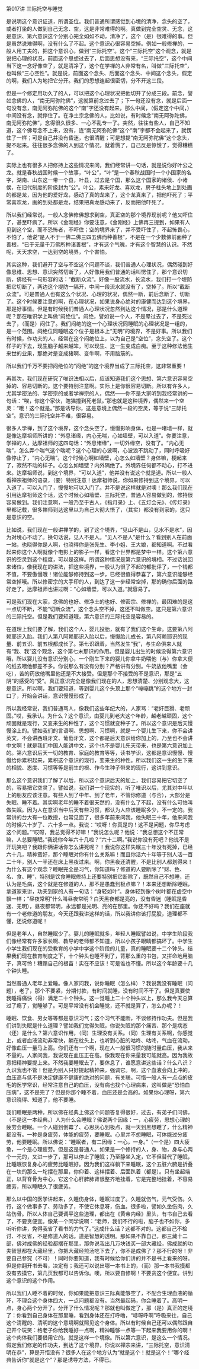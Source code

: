 第017讲 三际托空与睡觉

是说明这个意识证道，所谓圣位。我们普通所谓感觉到心境的清净，念头的空了，或者打坐的人做到自己无念、空，这是非常难得的啊。真做到完全空灵、无念，这是意识、第六意识这个分别心完全如如不动，清净了，这个（是）很难得的事。但是虽然说难得啊，没有什么了不起。这个意识心很容易空掉。例如一般修禅的，一般人用工夫的，把这个意识心，做到“三际托空”。这个“三际托空”这个观念，就是说把心理的状况，前面这个思想过去了，后面思想没有来，“三际托空”，这个中间当下这一念好像空了，就是清净了，这个在学禅的人非常有名，叫做“三际托空”，也叫做“三心空性”。就是说，前面这个念头、后面这个念头、中间这个念头，假定的啊，我们人为地把它分开。我们的思想连起很密切，分不开这三段。

但是一个修定用功久了的人，可以把这个心理状况把他切开了分成三段。前念，譬如念佛的人，“南无阿弥陀佛”，这就算前念过去了；下一句还没有念，就是后面一句没有念，南无阿弥陀佛的这个“南”字还没有起来，那么中间，（假定这个中间，）中间没有念，就停住了。在净土宗念佛的人，比如说，有时候念“南无阿弥陀佛，南无阿弥陀佛”，念得很久很多、一心不乱专一了。突然，往往有些人，自己不知道，这个佛号念不上来，没有，连“南无阿弥陀佛”这个“南”字都不会起来了，就愣住了一样；可是自己并没有昏迷，也很清醒；可是想提“南无阿弥陀佛”这个念头，提不起来。往往很多念佛的人到这个情况，就着慌了，自己反是惊慌了，觉得糟糕了。

实际上也有很多人把修持上这些情况来问，我们经常讲一句话，就是说你好叶公之龙。就是春秋战国时候一个故事，“叶公”，“叶”是一个春秋战国时一个小国家的名字，湖南、山东这一带一个县，叶县，过去是个国，那么这个国家的诸侯、小诸侯，在旧代制度的阶级封为“公”。叶公，素来好龙、喜欢龙，房子柱头地上到处画的都是龙，因为他的爱好龙，感动了真的龙来了，这个龙真来了，把他吓死了；平常喜欢龙，画的到处都是龙，结果把真龙感动来了，反而把他吓死了。

所以我们经常说，一般人念佛修佛想求到空，真正空的那个境界现前呢？他又吓住了，甚至吓疯了。所以《金刚经》你要注意，《金刚经》上佛再三提到，如果有人见到这个空，而不恐怖者，不吓住；空的境界来了，并不受吓住了，不起怖畏心，不怕了，他说“是人不于一佛二佛三四五佛而种善根”，不是在一个少数佛前面种了善根，“已于无量千万佛所种诸善根”，才有这个气魄，才有这个智慧的认识。不然呢，天天求空，一达到空的境界，个个害怕。

其实这种，我们避开了空与不空这个问题不谈，我们普通人心理状况，偶然碰到好像思维、思想、意识突然切断了，人好像用我们普通的话叫愣住了，那个意识切断，佛经有一句形容的话：“截断众流”。好像一股流水，长流水，我们打一个堤防把它切断了，两边这个堤防一隔开，中间一段流水就没有了，空掉了。所以“截断众流”。可是普通人也有这么个状况、心理的状况，偶然一断，前后念断了、切断了。这个时候要注意的啊，在心理状况，如果说身心绝对的康健而达到这个境界，那是好事情。但是有时候我们普通人心理状况忽然到达这个情况，那是什么道理呢？那在唯识学上叫做“闷绝位”。闷绝，譬如说一个人，不是晕过去了，不是死过去了，（而是）闷住了。我们闷绝的这一个心理状况同睡眠的心理状况是一组的，是一个范围。闷绝位同睡眠这个位子是根本上“无明”的境界，不是好事。所以我们有时候，作功夫的人，经常在这个闷绝位上，以为自己是“空位”，念头空了。这个样子的下去，现生脑子越来越笨，可以现生、这一生变成白痴。至于这种修法他生来世的业果，那绝对是变成猪啊、变牛啊，不用脑筋的。

所以我们千万不要把闷绝位的“闷绝”的这个境界当成了三际托空，这非常重要！

再其次，我们现在研究了唯识法相以后，应该知道我们这个思想、第六意识容易空掉的、容易切断的。这个要特别注意啊。实际上是你很容易切断。所以有许多人，尤其学密法的、学密宗的或者学禅宗的人，偶然——你不是大家听到我经常讲的一句话：“唉，你这个家伙，瞎猫撞到死老鼠。”那也就是这种境界，偶然来一个空灵：“哦！这个就是。”那是诱导你，这是意境上偶然一段的空灵，等于说“三际托空”。意识的三际托空并不难，很容易。

很多人学禅，到了这个境界，这个念头空了，慢慢影响身体，也是一堵墙一样，就是像达摩祖师所讲的：“外息诸缘，内心无喘，心如墙壁，可以入道”。你要注意，学禅的人，达摩祖师的这四句话：“外息诸缘”，一切外缘空，没有了。“内心无喘”，怎么弄个喘气这个喘呢？这个心理的心波啊，心波浪不跳动了，同时呼吸好像停止了，“内心无喘”。这个时候心啊如墙壁，心怎么如墙壁？身体嘛，梗起来了，寂然不动的样子。心怎么如墙壁？内外隔绝了。外境界任何都不动心，打不进来。达摩祖师说，到这个境界，“可以入道”，他并没有说这个就是道。所以一般人看禅宗祖师的语录，（要）特别注意！达摩祖师说，你如果修持到这个境界，可以入道了，可以入门了，慢慢地可以入门了。并不是说这样就是对噢！那么我们现在引用达摩祖师这个话，这个时候心如墙壁、三际托空，普通人容易做到的，修持很容易做到。我们注意啊，一般乃至于古人，《指月录》上、《五灯会元》、《传灯录》里都记载，很多禅师到达这里以为自己大彻大悟了，（其实）都没有到家的，这只是意识的空。

比如说，我们现在一般讲禅学的，到了这个境界，“见山不是山，见水不是水”，因为对境心不动了。换句话说，见人不是人。“见人不是人”是什么？看到别人在前面一站，也晓得你是人啊，也晓得你是张先生、李小姐、王大娘，都知道啊。不过看起来你这个人啊就像个电影上的影子一样，看这个世界都是梦中一样。这个第六意识的空灵到这个程度，可以是这样。所谓这种情况是第六意识的境相。不过话说回来诸位，像我现在的讲法，把这些境界，一般认为很了不起的都批评了，一个钱都不值，不要傲慢哦！诸位能够修持到这一步，已经很值得恭喜了，第六意识能够经常空掉哦。所以修密宗的大手印的人，到达了这一步经常空掉，那的确你后面的路好走了。达摩祖师也讲过啊：“心如墙壁，可以入道。”就容易了。

可是我们现在大家，念佛的也好、修净土的也好、修密宗、修禅的，最困难的是这一点切不断，不能“切断众流”，这个念头空不掉，这还不叫做空。这只是第六意识的三际托空。但是我们要知道哦，第六意识的三际托空是容易的。

在道理上我们要了解，我们这个人，婴儿投胎，就有了我们这个生命。这要第八阿赖耶识入胎。我们人第八阿赖耶识入胎以后，慢慢胎儿成长，第八阿赖耶识的现量、前五识、前五根都成长了。第七识跟着，当然发生“我”，与生命俱来人就有“我、我”这个观念，这个第七末那识的作用。但是婴儿出生的时候没得第六意识哦，所以婴儿没有意识分别心，一个刚生下来的婴儿你拿牛奶喂他（与）你拿大便的纸去喂他都差不多。你说那么有没有分别？严格讲有分别。牛奶放他嘴里（会吃），苦的药放他嘴里他还是不大接受。但是那个不接受的不是意识，那是“五阴”的感受的“受”。真正意识完全是像我们现在的人，思想清楚、分别观念大，这是意识。所以啊，我们要知道，等到婴儿这个头顶上那个“嘣嘣跳”的这个地方一封口了，开始会讲话，意识慢慢形成了。

所以我经常说，我们普通骂人，像我们这些年纪大的，人家骂：“老奸巨猾、老顽固。”哎，我承认。为什么？这个意识，由婴儿到老大这个年龄，越老越顽固，这个顽固就是现行，又变来生的种性了，这个习惯就变种子了。所以这个意识是后天慢慢涂上的。譬如我们的言语啊、思想啊、习惯啊，就是一个婴儿生下来，你不会讲英文，不会讲西班牙文、葡萄牙文，这个都是后天意识给你加上的，乃至也不会讲中文啊！就是我们中国人能讲中文，这个也不是婴儿先天带来，也是第六意识加上的。第六意识后天一切的教育、家庭的教育等等，读书学识，这都是意识慢慢、慢慢给你累积起来，累积这个意识的现行，变来生的种性。所以我们这一生的生下来的相貌、态度、习惯等等是前生的根、作今生种子带来的现行，这讲到意识。

那么这个意识我们了解了以后，所以这个意识后天的加上，我们容易把它切空了的，容易把它空灵了。譬如说，我们讲一个现实的，听了唯识以后，尤其对中年以上的朋友应该注意。有些人到了中年、到了老年，不管你修道（与否），大部分是失眠、睡不着。其实啊老年的睡不着很天然的，没有什么了不起，没有什么可怕叫做失眠。因为人在意识当中后天有些习惯，都认为人应该睡眠多少，不一定的。我常讲的台大有一位教授，也常见面了，很多年前来问我，他失眠三十年，他来问我的时候六十岁了、六十多一点。我说：“哎呀！你真是的！这不是问题，你尽考虑这个问题。”“哎呀，我总觉得不好嘛！”我说怎么呢？他说：“我总想这个不正常嘛，人总要睡眠。”我说你今年六十几啦？“六十二啊。”我说你没有死吧？他说不是开玩笑吧？我跟你俩讲话你怎么讲死呢？！我说你这样失眠三十年没有死掉，已经六十几，精神蛮好，那个睡眠对你有什么关系嘛！而且你活六十年等于别人活一百二十年，别人一半还在床上黑夜过来。啊，你黑夜还清醒，不是比别人都划得来！为什么有这个观念？睡眠完全是习气，你知道吗？修道的人要断除了“财、色、名、食、睡”，特别是饮食睡眠修持上还要特别把它断除了，既然自己不想睡，还认为是毛病，这个就是在修道的人，那不是愚蠢到极点嘛？！本来还想断除睡眠，拿道家来讲，功夫到家的人有一句话：“身轻如叶”。身体轻到像个树叶都在虚空中飘一样；“昼夜常明”什么叫昼夜常明？白天黑夜都是亮的，没有昏迷（睡眠是昏迷、无明），昼夜都常明，永远都是光明、亮的在那里。你还不好吗？我们在座就有一个老修道的朋友，今天还跟我讲这样的话，所以我讲你该打屁股，道理都不懂，还说修道呢！

但是老年人，自然睡眠少了。婴儿的睡眠就多，年轻人睡眠譬如说，中学生阶段我们像经常有许多家长啊、教导的老师都不知道，所以小孩子眼睛都搞坏了。中学生小学生我们现在的受教育的小学中学这个阶段的儿童，真的睡眠要十二个钟头。结果我们现在教育制度之下，十个钟头也睡不到了，背那么重的书包，又拼命地用脑子，真可怜！糟蹋自己的根苗！实在不应该！可是谁也不懂。所以这个年龄要十几个钟头睡。

当然普通人老年上爱睡。像人家问我，说你睡眠（怎么样）？我说我没有睡眠（问题），老了，那个不要紧，分期付款，有时间就睡，没有时间不干了。但是真要使我睡得痛快（得）满足二十个钟头。这一觉睡上二十个钟头以上，那么我今天总算过了瘾了，觉睡够了。可是平常没有机会睡觉，还不就是算了，怎么办呢？！

睡眠、饮食、男女等等都是意识习气；这个习气不能断，不谈修持作功夫。但是我们讲到失眠是什么道理？譬如我们觉得失眠，你说失眠的那个痛苦、那个是病态（还）是什么？第六意识作用，（同）生理没有关系。（同）生理有关系啊，你感觉上，或者血液流动非常快，躺在枕头上，也听到心脏的咕咚、咕咚，气血在流动，好像血压一量马上高。你们还有一个啊，现在人一般很习惯的随时量血压，我从来不量的。人家问我，我说现在血压正在高。像我现在你来量我可能就高。因为我故意把精神要提上来。不然我要睡眠去了，要休息了，谁愿意讲这些话？什么八识？九识我也不管！但是为别人只好提起精神来，强调它。啊，这个血液会向上冲的。血压高与低不是决定健康不健康的绝对的问题，有关联。可惜一般人有一点点的皮毛的医学常识，经常注意自己的血压，没有病也找个心理病来，这叫做是“恐怕血压病”，这不是完了？但是你那个睡不着，血压还是会高的。如果你心理呀，第六意识晓得、知道了，他不要睡。

我们睡眠是两种，所以佛在经典上佛这个问题答复得很好，过去，有弟子们问佛，（不是这一本经典。）人为什么会睡眠？佛说两个因缘：一，心疲劳，思想心理的疲劳会睡眠。一个人碰到倒霉了、心思灰心到极点，就一天到黑想睡了，什么精神都没有。一种是身疲劳，体能的疲劳，要睡眠。心里并不想睡眠，可体能过分疲劳，他要睡眠。所以佛说：“睡眠者，有二因缘：一心，一身。”（一个是）四大疲惫，一个是心理疲劳。但是这是普通人。如果是一个修持的人，身、物，身与心两个一元的，又进一步了，那可以停止了睡眠；乃至静坐入定，它不但替代了睡眠，比睡眠恢复身心的疲劳比睡眠好。因为我们这样躺下来睡眠，这个五脏六腑是折叠在一块的那么一坨摆在那里，你仰着、这样摆着、后面趴着（都是）。只有坐起端正，以背脊骨为中心，它这个心肝脾肺肾很整齐地挂着，它是完整地挂着，不容易疲劳，所以睡眠久了很疲劳。

那么以中国的医学讲起来，久睡伤身体，睡眠过度了。久睡就伤气，元气受伤。久行，这个做事多了、劳动多了，不使它休息呀，伤血。很多啦，譬如久坐伤肉，久站伤骨。所以人体自己要调平这些道理，都出在《黄帝内经》里头，有书自己去看了，不要贪便宜。像某一个同学说啊：“老师，我们不行的啦，脑子也不如你，多听听你讲，免得我省了看书的力气了。”这成什么话？这都不对的。这都自己不检讨、不反省，不是修道人的话。道是智慧的透明。那如果不靠自己，那三藏十二部，佛对成佛的经验都摆在那里，那你说我出几万块钱买一部大藏经，佛成就的功夫智慧都在大藏经里，你把大藏经煎汤吃下去了，你不是成佛了？那不行的呀！非要自己参究（不可）！同时你要知道，我有时候给你们讲的并不是书上看来的呀。但是你翻开书去看，决定有；我还可以说出哪一本书上的，（而）那一本书我摸都没有去摸它，第几页我都可以告诉你。噢，所以要自修啊！不要贪这个便宜。讲到这个意识的这个作用。

所以我们人睡不着的时候，你如果能把意识三际真能够空了，不配合生理血液的循环，不理会这个身体四大，一点问题都没有。当然最起码，你会睡着了。高明一点，身心两个分开了。分开了什么情况呢？那就也叫做定了，那（是）真正的定境了：你看到自己身体在那里睡，看到身体还在打呼噜，“哧呀呼啊”呼吸来往，自己这个清醒的、清明的这个意境啊就照见这个身体。所以有时候自己还可以偶然跟自己开个玩笑：格老子你给我睡好一点啊，精神睡够一点等一下起来我要用你的啊！这个肉体我们要借用它的。就是这样一个境像。所以第六意识，是这么一个情况。假定我们修定的作功夫，到达了这个境界，你说以禅宗来讲，“三际托空，意识清明在恭”，算是开悟没有？很多人在这个地方认为“就是这个！就是这个！”哪个经典告诉你“就是这个”？那是诱导方法，不得已。